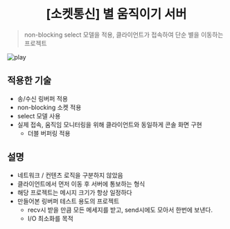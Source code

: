 <h1 align="center">[소켓통신] 별 움직이기 서버</h1>

> non-blocking select 모델을 적용, 클라이언트가 접속하여 단순 별을 이동하는 프로젝트

![play](https://github.com/user-attachments/assets/846d6901-132a-4f07-baf4-b49dff508b4e)
</br>

## 적용한 기술
- 송/수신 링버퍼 적용
- non-blocking 소켓 적용
- select 모델 사용
- 실제 접속, 움직임 모니터링을 위해 클라이언트와 동일하게 콘솔 화면 구현
	- 더블 버퍼링 적용

## 설명
- 네트워크 / 컨텐츠 로직을 구분하지 않았음
- 클라이언트에서 먼저 이동 후 서버에 통보하는 형식
- 해당 프로젝트는 메시지 크기가 항상 일정하다
- 만들어본 링버퍼 테스트 용도의 프로젝트
	- recv시 받을 만큼 모든 메세지를 받고, send시에도 모아서 한번에 보낸다.
	- I/O 최소화를 목적